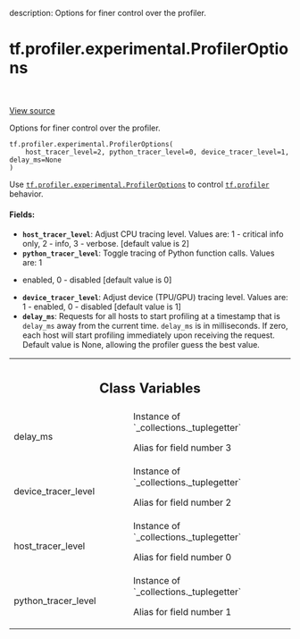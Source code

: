 description: Options for finer control over the profiler.

<div itemscope itemtype="http://developers.google.com/ReferenceObject">
<meta itemprop="name" content="tf.profiler.experimental.ProfilerOptions" />
<meta itemprop="path" content="Stable" />
<meta itemprop="property" content="__new__"/>
<meta itemprop="property" content="delay_ms"/>
<meta itemprop="property" content="device_tracer_level"/>
<meta itemprop="property" content="host_tracer_level"/>
<meta itemprop="property" content="python_tracer_level"/>
</div>

# tf.profiler.experimental.ProfilerOptions

<!-- Insert buttons and diff -->

<table class="tfo-notebook-buttons tfo-api nocontent" align="left">

</table>

<a target="_blank" href="/code/stable/tensorflow/python/profiler/profiler_v2.py">View source</a>



Options for finer control over the profiler.

<pre class="devsite-click-to-copy prettyprint lang-py tfo-signature-link">
<code>tf.profiler.experimental.ProfilerOptions(
    host_tracer_level=2, python_tracer_level=0, device_tracer_level=1, delay_ms=None
)
</code></pre>



<!-- Placeholder for "Used in" -->

Use <a href="../../../tf/profiler/experimental/ProfilerOptions.md"><code>tf.profiler.experimental.ProfilerOptions</code></a> to control <a href="../../../tf/profiler.md"><code>tf.profiler</code></a>
behavior.

#### Fields:


* <b>`host_tracer_level`</b>: Adjust CPU tracing level. Values are: 1 - critical info
only, 2 - info, 3 - verbose. [default value is 2]
* <b>`python_tracer_level`</b>: Toggle tracing of Python function calls. Values are: 1
- enabled, 0 - disabled [default value is 0]
* <b>`device_tracer_level`</b>: Adjust device (TPU/GPU) tracing level. Values are: 1 -
enabled, 0 - disabled [default value is 1]
* <b>`delay_ms`</b>: Requests for all hosts to start profiling at a timestamp that is
  `delay_ms` away from the current time. `delay_ms` is in milliseconds. If
  zero, each host will start profiling immediately upon receiving the
  request. Default value is None, allowing the profiler guess the best
  value.




<!-- Tabular view -->
 <table class="responsive fixed orange">
<colgroup><col width="214px"><col></colgroup>
<tr><th colspan="2"><h2 class="add-link">Class Variables</h2></th></tr>

<tr>
<td>
delay_ms<a id="delay_ms"></a>
</td>
<td>
Instance of `_collections._tuplegetter`

Alias for field number 3
</td>
</tr><tr>
<td>
device_tracer_level<a id="device_tracer_level"></a>
</td>
<td>
Instance of `_collections._tuplegetter`

Alias for field number 2
</td>
</tr><tr>
<td>
host_tracer_level<a id="host_tracer_level"></a>
</td>
<td>
Instance of `_collections._tuplegetter`

Alias for field number 0
</td>
</tr><tr>
<td>
python_tracer_level<a id="python_tracer_level"></a>
</td>
<td>
Instance of `_collections._tuplegetter`

Alias for field number 1
</td>
</tr>
</table>

